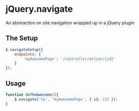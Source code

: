 jQuery.navigate
===============

An abstraction on site navigation wrapped up in a jQuery plugin

The Setup
---------

```js
$.navigateSetup({
	endpoints: {
		'myAwesomePage': '/controller/action/{id}'
	}
});
```

Usage
-----

```js
function doTheAwesome(){
	$.navigate('to', 'myAwesomePage', { id: 123 });
}
```
